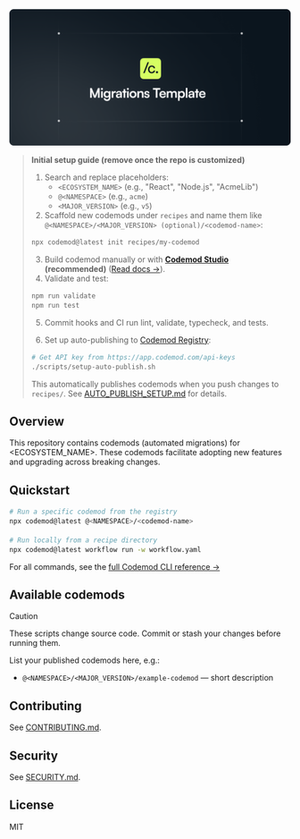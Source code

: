 <div align="center">
  <img src=".github/assets/migrations-template.png" alt="Migrations Template" />
</div>

> **Initial setup guide (remove once the repo is customized)**
> 
> 1. Search and replace placeholders:
>    - `<ECOSYSTEM_NAME>` (e.g., "React", "Node.js", "AcmeLib")
>    - `@<NAMESPACE>` (e.g., `acme`) 
>    - `<MAJOR_VERSION>` (e.g., `v5`)
> 2. Scaffold new codemods under `recipes` and name them like `@<NAMESPACE>/<MAJOR_VERSION> (optional)/<codemod-name>`:
> 
> ```bash
> npx codemod@latest init recipes/my-codemod
> ```
> 
> 3. Build codemod manually or with **[Codemod Studio](https://app.codemod.com/studio) (recommended)** ([Read docs →](https://go.codemod.com/studio-docs)).
> 4. Validate and test:
> 
> ```bash
> npm run validate
> npm run test
> ```
> 
> 5. Commit hooks and CI run lint, validate, typecheck, and tests.
> 
> 6. Set up auto-publishing to [Codemod Registry](https://app.codemod.com/registry):
> 
> ```bash
> # Get API key from https://app.codemod.com/api-keys
> ./scripts/setup-auto-publish.sh
> ```
> 
> This automatically publishes codemods when you push changes to `recipes/`. See [AUTO_PUBLISH_SETUP.md](./AUTO_PUBLISH_SETUP.md) for details.


## Overview

This repository contains codemods (automated migrations) for <ECOSYSTEM_NAME>. These codemods facilitate adopting new features and upgrading across breaking changes.

## Quickstart

```bash
# Run a specific codemod from the registry
npx codemod@latest @<NAMESPACE>/<codemod-name>

# Run locally from a recipe directory
npx codemod@latest workflow run -w workflow.yaml
```

For all commands, see the [full Codemod CLI reference →](https://go.codemod.com/cli-docs)

## Available codemods

> [!CAUTION]
> These scripts change source code. Commit or stash your changes before running them.

List your published codemods here, e.g.:
- `@<NAMESPACE>/<MAJOR_VERSION>/example-codemod` — short description

## Contributing

See [CONTRIBUTING.md](./CONTRIBUTING.md).

## Security

See [SECURITY.md](./SECURITY.md).

## License

MIT


